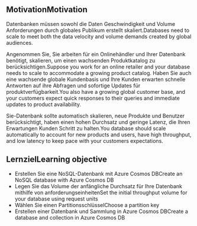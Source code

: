 ## <a name="motivation"></a><span data-ttu-id="1a420-101">Motivation</span><span class="sxs-lookup"><span data-stu-id="1a420-101">Motivation</span></span>
<span data-ttu-id="1a420-102">Datenbanken müssen sowohl die Daten Geschwindigkeit und Volume Anforderungen durch globales Publikum erstellt skaliert.</span><span class="sxs-lookup"><span data-stu-id="1a420-102">Databases need to scale to meet both the data velocity and volume demands created by global audiences.</span></span>

<span data-ttu-id="1a420-103">Angenommen Sie, Sie arbeiten für ein Onlinehändler und Ihrer Datenbank benötigt, skalieren, um einen wachsenden Produktkatalog zu berücksichtigen.</span><span class="sxs-lookup"><span data-stu-id="1a420-103">Suppose you work for an online retailer and your database needs to scale to accommodate a growing product catalog.</span></span> <span data-ttu-id="1a420-104">Haben Sie auch eine wachsende globale Kundenbasis und Ihre Kunden erwarten schnelle Antworten auf ihre Abfragen und sofortige Updates für produktverfügbarkeit.</span><span class="sxs-lookup"><span data-stu-id="1a420-104">You also have a growing global customer base, and your customers expect quick responses to their queries and immediate updates to product availability.</span></span>

<span data-ttu-id="1a420-105">Sie-Datenbank sollte automatisch skalieren, neue Produkte und Benutzer berücksichtigt, haben einen hohen Durchsatz und geringe Latenz, die Ihren Erwartungen Kunden Schritt zu halten.</span><span class="sxs-lookup"><span data-stu-id="1a420-105">You database should scale automatically to account for new products and users, have high throughput, and low latency to keep pace with your customers expectations.</span></span>

## <a name="learning-objective"></a><span data-ttu-id="1a420-106">Lernziel</span><span class="sxs-lookup"><span data-stu-id="1a420-106">Learning objective</span></span>

- <span data-ttu-id="1a420-107">Erstellen Sie eine NoSQL-Datenbank mit Azure Cosmos DB</span><span class="sxs-lookup"><span data-stu-id="1a420-107">Create an NoSQL database with Azure Cosmos DB</span></span>
- <span data-ttu-id="1a420-108">Legen Sie das Volume der anfängliche Durchsatz für Ihre Datenbank mithilfe von anforderungseinheiten</span><span class="sxs-lookup"><span data-stu-id="1a420-108">Set the initial throughput volume for your database using request units</span></span>
- <span data-ttu-id="1a420-109">Wählen Sie einen Partitionsschlüssel</span><span class="sxs-lookup"><span data-stu-id="1a420-109">Choose a partition key</span></span>
- <span data-ttu-id="1a420-110">Erstellen einer Datenbank und Sammlung in Azure Cosmos DB</span><span class="sxs-lookup"><span data-stu-id="1a420-110">Create a database and collection in Azure Cosmos DB</span></span>
